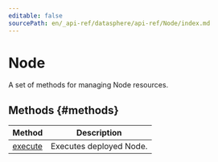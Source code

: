 ```yaml
---
editable: false
sourcePath: en/_api-ref/datasphere/api-ref/Node/index.md
---
```


# Node
A set of methods for managing Node resources.

## Methods {#methods}
Method | Description
--- | ---
[execute](execute.md) | Executes deployed Node.